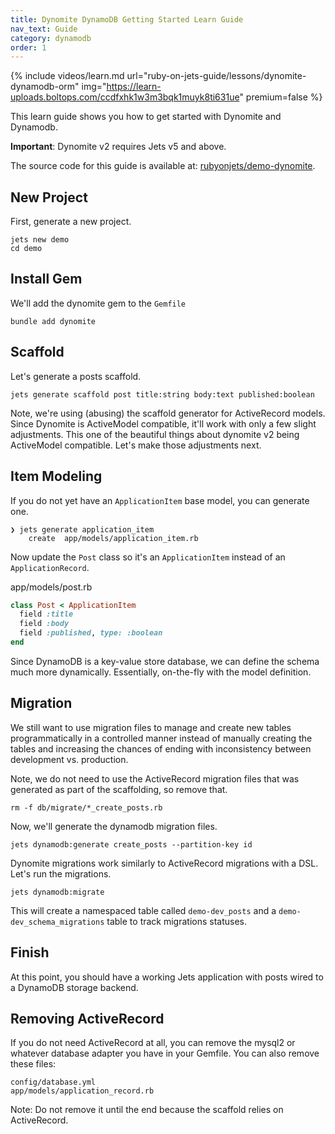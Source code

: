```yaml
---
title: Dynomite DynamoDB Getting Started Learn Guide
nav_text: Guide
category: dynamodb
order: 1
---
```


{% include videos/learn.md
     url="ruby-on-jets-guide/lessons/dynomite-dynamodb-orm"
     img="https://learn-uploads.boltops.com/ccdfxhk1w3m3bqk1muyk8ti631ue"
     premium=false %}

This learn guide shows you how to get started with Dynomite and Dynamodb.

**Important**: Dynomite v2 requires Jets v5 and above.

The source code for this guide is available at: [rubyonjets/demo-dynomite](https://github.com/rubyonjets/demo-dynomite).

## New Project

First, generate a new project.

    jets new demo
    cd demo

## Install Gem

We'll add the dynomite gem to the `Gemfile`

    bundle add dynomite

## Scaffold

Let's generate a posts scaffold.

    jets generate scaffold post title:string body:text published:boolean

Note, we're using (abusing) the scaffold generator for ActiveRecord models. Since Dynomite is ActiveModel compatible, it'll work with only a few slight adjustments. This one of the beautiful things about dynomite v2 being ActiveModel compatible. Let's make those adjustments next.

## Item Modeling

If you do not yet have an `ApplicationItem` base model, you can generate one.

    ❯ jets generate application_item
        create  app/models/application_item.rb

Now update the `Post` class so it's an `ApplicationItem` instead of an `ApplicationRecord`.

app/models/post.rb

```ruby
class Post < ApplicationItem
  field :title
  field :body
  field :published, type: :boolean
end
```

Since DynamoDB is a key-value store database, we can define the schema much more dynamically. Essentially, on-the-fly with the model definition.

## Migration

We still want to use migration files to manage and create new tables programmatically in a controlled manner instead of manually creating the tables and increasing the chances of ending with inconsistency between development vs. production.

Note, we do not need to use the ActiveRecord migration files that was generated as part of the scaffolding, so remove that.

    rm -f db/migrate/*_create_posts.rb

Now, we'll generate the dynamodb migration files.

    jets dynamodb:generate create_posts --partition-key id

Dynomite migrations work similarly to ActiveRecord migrations with a DSL. Let's run the migrations.

    jets dynamodb:migrate

This will create a namespaced table called `demo-dev_posts` and a `demo-dev_schema_migrations` table to track migrations statuses.

## Finish

At this point, you should have a working Jets application with posts wired to a DynamoDB storage backend.

## Removing ActiveRecord

If you do not need ActiveRecord at all, you can remove the mysql2 or whatever database adapter you have in your Gemfile. You can also remove these files:

    config/database.yml
    app/models/application_record.rb

Note: Do not remove it until the end because the scaffold relies on ActiveRecord.
